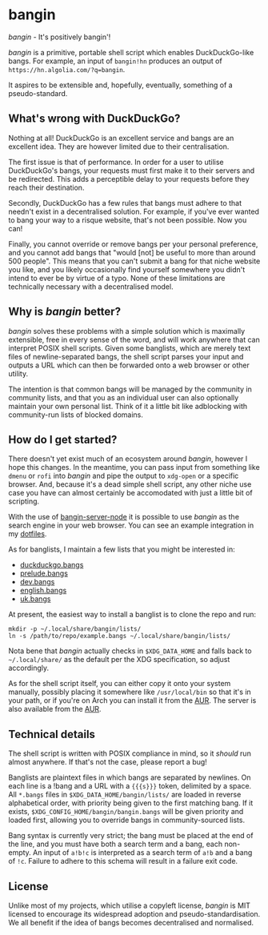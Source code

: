 # bangin

_bangin_ - It's positively bangin'!

_bangin_ is a primitive, portable shell script which enables DuckDuckGo-like bangs. For example, an input of `bangin!hn` produces an output of `https://hn.algolia.com/?q=bangin`.

It aspires to be extensible and, hopefully, eventually, something of a pseudo-standard.

## What's wrong with DuckDuckGo?

Nothing at all! DuckDuckGo is an excellent service and bangs are an excellent idea. They are however limited due to their centralisation.

The first issue is that of performance. In order for a user to utilise DuckDuckGo's bangs, your requests must first make it to their servers and be redirected. This adds a perceptible delay to your requests before they reach their destination.

Secondly, DuckDuckGo has a few rules that bangs must adhere to that needn't exist in a decentralised solution. For example, if you've ever wanted to bang your way to a risque website, that's not been possible. Now you can!

Finally, you cannot override or remove bangs per your personal preference, and you cannot add bangs that "would [not] be useful to more than around 500 people". This means that you can't submit a bang for that niche website you like, and you likely occasionally find yourself somewhere you didn't intend to ever be by virtue of a typo. None of these limitations are technically necessary with a decentralised model.

## Why is _bangin_ better?

_bangin_ solves these problems with a simple solution which is maximally extensible, free in every sense of the word, and will work anywhere that can interpret POSIX shell scripts. Given some banglists, which are merely text files of newline-separated bangs, the shell script parses your input and outputs a URL which can then be forwarded onto a web browser or other utility.

The intention is that common bangs will be managed by the community in community lists, and that you as an individual user can also optionally maintain your own personal list. Think of it a little bit like adblocking with community-run lists of blocked domains.

## How do I get started?

There doesn't yet exist much of an ecosystem around _bangin_, however I hope this changes. In the meantime, you can pass input from something like `dmenu` or `rofi` into _bangin_ and pipe the output to `xdg-open` or a specific browser. And, because it's a dead simple shell script, any other niche use case you have can almost certainly be accomodated with just a little bit of scripting.

With the use of [bangin-server-node](https://github.com/samhh/bangin-server-node) it is possible to use _bangin_ as the search engine in your web browser. You can see an example integration in my [dotfiles](https://github.com/samhh/dotfiles/commit/2990b3bf00e988770e108d2466aeb04b4c78a73c).

As for banglists, I maintain a few lists that you might be interested in:

- [duckduckgo.bangs](https://github.com/samhh/duckduckgo.bangs)
- [prelude.bangs](https://github.com/samhh/prelude.bangs)
- [dev.bangs](https://github.com/samhh/dev.bangs)
- [english.bangs](https://github.com/samhh/english.bangs)
- [uk.bangs](https://github.com/samhh/uk.bangs)

At present, the easiest way to install a banglist is to clone the repo and run:

```shell
mkdir -p ~/.local/share/bangin/lists/
ln -s /path/to/repo/example.bangs ~/.local/share/bangin/lists/
```

Nota bene that _bangin_ actually checks in `$XDG_DATA_HOME` and falls back to `~/.local/share/` as the default per the XDG specification, so adjust accordingly.

As for the shell script itself, you can either copy it onto your system manually, possibly placing it somewhere like `/usr/local/bin` so that it's in your path, or if you're on Arch you can install it from the [AUR](https://aur.archlinux.org/packages/bangin/). The server is also available from the [AUR](https://aur.archlinux.org/packages/bangin-server-node/).

## Technical details

The shell script is written with POSIX compliance in mind, so it _should_ run almost anywhere. If that's not the case, please report a bug!

Banglists are plaintext files in which bangs are separated by newlines. On each line is a !bang and a URL with a `{{{s}}}` token, delimited by a space. All `*.bangs` files in `$XDG_DATA_HOME/bangin/lists/` are loaded in reverse alphabetical order, with priority being given to the first matching bang. If it exists, `$XDG_CONFIG_HOME/bangin/bangin.bangs` will be given priority and loaded first, allowing you to override bangs in community-sourced lists.

Bang syntax is currently very strict; the bang must be placed at the end of the line, and you must have both a search term and a bang, each non-empty. An input of `a!b!c` is interpreted as a search term of `a!b` and a bang of `!c`. Failure to adhere to this schema will result in a failure exit code.

## License

Unlike most of my projects, which utilise a copyleft license, _bangin_ is MIT licensed to encourage its widespread adoption and pseudo-standardisation. We all benefit if the idea of bangs becomes decentralised and normalised.

